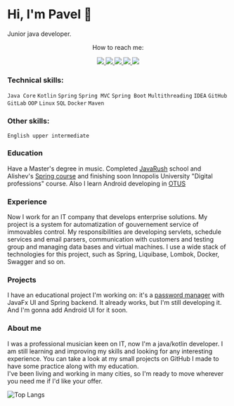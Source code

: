 # Hi, I'm Pavel 👋  

Junior java developer. 
<div style="text-align: center;">How to reach me:</div>

<p align='center'>
    <a href="mailto:paul.bezborodov@protonmail.com">
        <img src="https://img.shields.io/badge/ProtonMail-8B89CC?style=for-the-badge&logo=protonmail&logoColor=white"/>
    </a>
    <a href="https://t.me/BezborodovPaul">
        <img src="https://img.shields.io/badge/Telegram-2CA5E0?style=for-the-badge&logo=telegram&logoColor=white"/>
    </a>
    <a href="https://vk.com/id235759008">
        <img src="https://img.shields.io/badge/вконтакте-%232E87FB.svg?&style=for-the-badge&logo=vk&logoColor=white"/>
    </a>
    <a href="mailto:igorshabaga@gmail.com">
        <img src="https://img.shields.io/badge/Gmail-D14836?style=for-the-badge&logo=gmail&logoColor=white"/>
    </a>
    <a href="https://linkedin.com/in/pavel-bezborodov">
        <img src="https://img.shields.io/badge/LinkedIn-0077B5?style=for-the-badge&logo=linkedin&logoColor=white"/>
    </a>
</p>

### Technical skills:
`Java Core` `Kotlin` `Spring` `Spring MVC` `Spring Boot` `Multithreading` `IDEA` `GitHub` `GitLab` `OOP` `Linux` `SQL` `Docker` `Maven`

### Other skills:
`English upper intermediate`
### Education
Have a Master's degree in music.
Completed [JavaRush](https://javarush.ru/users/2643012) school and Alishev's [Spring course](https://swiftbook.org/courses/438) and finishing soon Innopolis University "Digital professions" course. Also I learn Android developing in [OTUS](https://otus.ru/lessons/android-gpb)
### Experience
Now I work for an IT company that develops enterprise solutions. My project is a system for automatization of gouvernement service of immovables control. My responsibilities are developing servlets, schedule services and email parsers, communication with customers and testing group and managing data bases and virtual machines. I use a wide stack of technologies for this project, such as Spring, Liquibase, Lombok, Docker, Swagger and so on. 
### Projects 
I have an educational project I'm working on: it's a [password manager](https://github.com/VigenereCoder) with JavaFx UI and Spring backend. It already works, but I'm still developing it. And I'm gonna add Android UI for it soon.
### About me
I was a professional musician keen on IT, now I'm a java/kotlin developer.
I am still learning and improving my skills and looking for any interesting experience.
You can take a look at my small projects on GitHub I made to have some practice along with my education.  
I've been living and working in many cities, so I'm ready to move wherever you need me if I'd like your offer. 






![Top Langs](https://github-readme-stats.vercel.app/api/top-langs/?username=pashabezborod&theme=dracula)  
